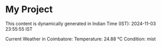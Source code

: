 # My Project

This content is dynamically generated in Indian Time (IST): 2024-11-03 23:55:55 IST


Current Weather in Coimbatore:
Temperature: 24.88 °C
Condition: mist
